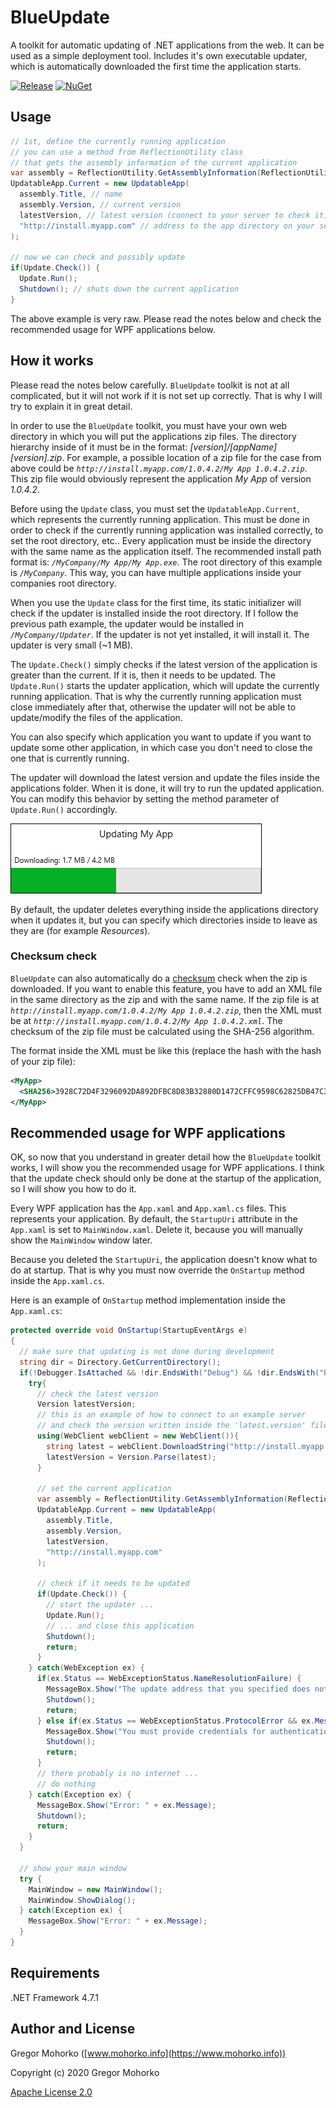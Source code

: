 # BlueUpdate
A toolkit for automatic updating of .NET applications from the web. It can be used as a simple deployment tool. Includes it's own executable updater, which is automatically downloaded the first time the application starts.

[![Release](https://img.shields.io/github/release/GregaMohorko/BlueUpdate.svg?style=flat-square)](https://github.com/GregaMohorko/BlueUpdate/releases/latest)
[![NuGet](https://img.shields.io/nuget/v/BlueUpdate.svg?style=flat-square)](https://www.nuget.org/packages/BlueUpdate)

## Usage
```C#
// 1st, define the currently running application
// you can use a method from ReflectionUtility class
// that gets the assembly information of the current application
var assembly = ReflectionUtility.GetAssemblyInformation(ReflectionUtility.AssemblyType.Application);
UpdatableApp.Current = new UpdatableApp(
  assembly.Title, // name
  assembly.Version, // current version
  latestVersion, // latest version (connect to your server to check it)
  "http://install.myapp.com" // address to the app directory on your server with the zip files
);

// now we can check and possibly update
if(Update.Check()) {
  Update.Run();
  Shutdown(); // shuts down the current application
}
```

The above example is very raw. Please read the notes below and check the recommended usage for WPF applications below.

## How it works
Please read the notes below carefully. `BlueUpdate` toolkit is not at all complicated, but it will not work if it is not set up correctly. That is why I will try to explain it in great detail.

In order to use the `BlueUpdate` toolkit, you must have your own web directory in which you will put the applications zip files. The directory hierarchy inside of it must be in the format: *[version]/[appName] [version].zip*. For example, a possible location of a zip file for the case from above could be *`http://install.myapp.com/1.0.4.2/My App 1.0.4.2.zip`*. This zip file would obviously represent the application *My App* of version *1.0.4.2*.

Before using the `Update` class, you must set the `UpdatableApp.Current`, which represents the currently running application. This must be done in order to check if the currently running application was installed correctly, to set the root directory, etc.. Every application must be inside the directory with the same name as the application itself. The recommended install path format is: *`/MyCompany/My App/My App.exe`*. The root directory of this example is *`/MyCompany`*. This way, you can have multiple applications inside your companies root directory.

When you use the `Update` class for the first time, its static initializer will check if the updater is installed inside the root directory. If I follow the previous path example, the updater would be installed in *`/MyCompany/Updater`*. If the updater is not yet installed, it will install it. The updater is very small (~1 MB).

The `Update.Check()` simply checks if the latest version of the application is greater than the current. If it is, then it needs to be updated.
The `Update.Run()` starts the updater application, which will update the currently running application. That is why the currently running application must close immediately after that, otherwise the updater will not be able to update/modify the files of the application.

You can also specify which application you want to update if you want to update some other application, in which case you don't need to close the one that is currently running.

The updater will download the latest version and update the files inside the applications folder. When it is done, it will try to run the updated application. You can modify this behavior by setting the method parameter of `Update.Run()` accordingly.

![Updater screenshot](/Documentation/Screenshots/Updater%20Screenshot.png?raw=true "Screenshot of the updater while updating 'My App' example application")

By default, the updater deletes everything inside the applications directory when it updates it, but you can specify which directories inside to leave as they are (for example *Resources*).

### Checksum check
`BlueUpdate` can also automatically do a [checksum](https://en.wikipedia.org/wiki/Checksum) check when the zip is downloaded. If you want to enable this feature, you have to add an XML file in the same directory as the zip and with the same name. If the zip file is at *`http://install.myapp.com/1.0.4.2/My App 1.0.4.2.zip`*, then the XML must be at *`http://install.myapp.com/1.0.4.2/My App 1.0.4.2.xml`*. The checksum of the zip file must be calculated using the SHA-256 algorithm.

The format inside the XML must be like this (replace the hash with the hash of your zip file):
```XML
<MyApp>
  <SHA256>3928C72D4F3296092DA892DFBC8D83B32880D1472CFFC9598C62825DB47C3B4F</SHA256>
</MyApp>
```

## Recommended usage for WPF applications
OK, so now that you understand in greater detail how the `BlueUpdate` toolkit works, I will show you the recommended usage for WPF applications. I think that the update check should only be done at the startup of the application, so I will show you how to do it.

Every WPF application has the `App.xaml` and `App.xaml.cs` files. This represents your application. By default, the `StartupUri` attribute in the `App.xaml` is set to `MainWindow.xaml`. Delete it, because you will manually show the `MainWindow` window later.

Because you deleted the `StartupUri`, the application doesn't know what to do at startup. That is why you must now override the `OnStartup` method inside the `App.xaml.cs`.

Here is an example of `OnStartup` method implementation inside the `App.xaml.cs`:

```C#
protected override void OnStartup(StartupEventArgs e)
{
  // make sure that updating is not done during development
  string dir = Directory.GetCurrentDirectory();
  if(!Debugger.IsAttached && !dir.EndsWith("Debug") && !dir.EndsWith("Release")) {
    try{
      // check the latest version
      Version latestVersion;
      // this is an example of how to connect to an example server
      // and check the version written inside the 'latest.version' file
      using(WebClient webClient = new WebClient()){
        string latest = webClient.DownloadString("http://install.myapp.com/latest.version");
        latestVersion = Version.Parse(latest);
      }
      
      // set the current application
      var assembly = ReflectionUtility.GetAssemblyInformation(ReflectionUtility.AssemblyType.Application);
      UpdatableApp.Current = new UpdatableApp(
        assembly.Title,
        assembly.Version,
        latestVersion,
        "http://install.myapp.com"
      );
      
      // check if it needs to be updated
      if(Update.Check()) {
        // start the updater ...
        Update.Run();
        // ... and close this application
        Shutdown();
        return;
      }
    } catch(WebException ex) {
      if(ex.Status == WebExceptionStatus.NameResolutionFailure) {
        MessageBox.Show("The update address that you specified does not exist.");
        Shutdown();
        return;
      } else if(ex.Status == WebExceptionStatus.ProtocolError && ex.Message == "The remote server returned an error: (530) Not logged in.") {
        MessageBox.Show("You must provide credentials for authentication.");
        Shutdown();
        return;
      }
      // there probably is no internet ...
      // do nothing
    } catch(Exception ex) {
      MessageBox.Show("Error: " + ex.Message);
      Shutdown();
      return;
    }
  }
  
  // show your main window
  try {
    MainWindow = new MainWindow();
    MainWindow.ShowDialog();
  } catch(Exception ex) {
    MessageBox.Show("Error: " + ex.Message);
  }
}
```

## Requirements
.NET Framework 4.7.1

## Author and License
Gregor Mohorko ([www.mohorko.info](https://www.mohorko.info))

Copyright (c) 2020 Gregor Mohorko

[Apache License 2.0](./LICENSE.md)
